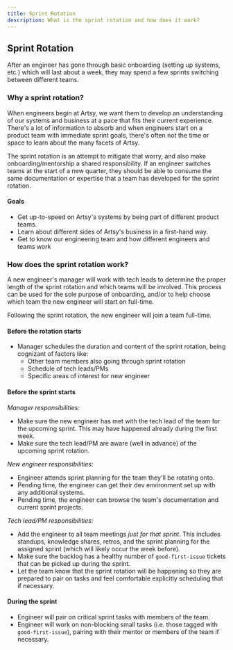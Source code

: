 ```yaml
---
title: Sprint Rotation
description: What is the sprint rotation and how does it work?
---
```


## Sprint Rotation

After an engineer has gone through basic onboarding (setting up systems, etc.) which will last about a week, they may spend a few sprints switching between different teams.

### Why a sprint rotation?

When engineers begin at Artsy, we want them to develop an understanding of our systems and business at a pace that fits their current experience. There's a lot of information to absorb and when engineers start on a product team with immediate sprint goals, there's often not the time or space to learn about the many facets of Artsy.

The sprint rotation is an attempt to mitigate that worry, and also make onboarding/mentorship a shared responsibility. If an engineer switches teams at the start of a new quarter, they should be able to consume the same documentation or expertise that a team has developed for the sprint rotation.

#### Goals
- Get up-to-speed on Artsy's systems by being part of different product teams.
- Learn about different sides of Artsy's business in a first-hand way.
- Get to know our engineering team and how different engineers and teams work

### How does the sprint rotation work?

A new engineer's manager will work with tech leads to determine the proper length of the sprint rotation and which teams will be involved. This process can be used for the sole purpose of onboarding, and/or to help choose which team the new engineer will start on full-time.

Following the sprint rotation, the new engineer will join a team full-time.

#### Before the rotation starts
- Manager schedules the duration and content of the sprint rotation, being cognizant of factors like:
  - Other team members also going through sprint rotation
  - Schedule of tech leads/PMs
  - Specific areas of interest for new engineer

#### Before the sprint starts
_Manager responsibilities:_
- Make sure the new engineer has met with the tech lead of the team for the upcoming sprint. This may have happened already during the first week.
- Make sure the tech lead/PM are aware (well in advance) of the upcoming sprint rotation.

_New engineer responsibilities:_
- Engineer attends sprint planning for the team they'll be rotating onto.
- Pending time, the engineer can get their dev environment set up with any additional systems.
- Pending time, the engineer can browse the team's documentation and current sprint projects.

_Tech lead/PM responsibilities:_
- Add the engineer to all team meetings _just for that sprint_. This includes standups, knowledge shares, retros, and the sprint planning for the assigned sprint (which will likely occur the week before).
- Make sure the backlog has a healthy number of `good-first-issue` tickets that can be picked up during the sprint.
- Let the team know that the sprint rotation will be happening so they are prepared to pair on tasks and feel comfortable explicitly scheduling that if necessary.

#### During the sprint
- Engineer will pair on critical sprint tasks with members of the team.
- Engineer will work on non-blocking small tasks (i.e. those tagged with `good-first-issue`), pairing with their mentor or members of the team if necessary.

